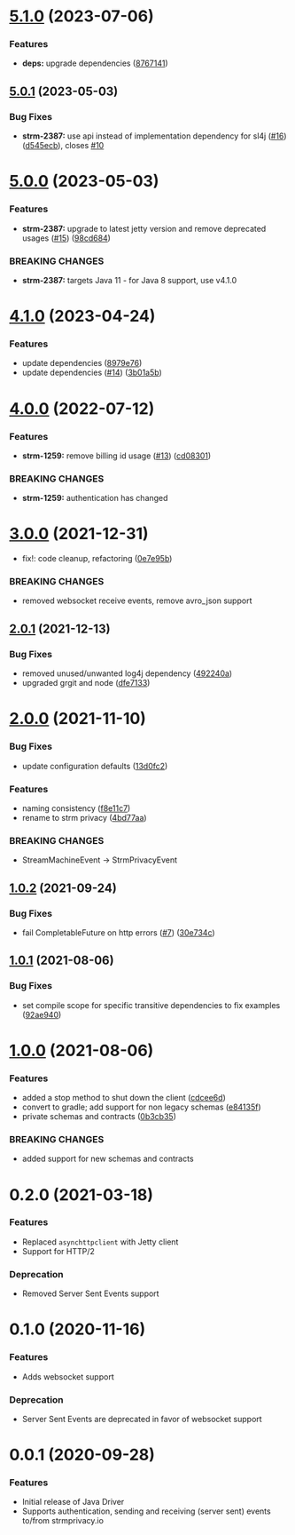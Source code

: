 # [5.1.0](https://github.com/strmprivacy/java-driver/compare/v5.0.1...v5.1.0) (2023-07-06)


### Features

* **deps:** upgrade dependencies ([8767141](https://github.com/strmprivacy/java-driver/commit/8767141922de25bc37cc69ee6631e542719d0d75))

## [5.0.1](https://github.com/strmprivacy/java-driver/compare/v5.0.0...v5.0.1) (2023-05-03)


### Bug Fixes

* **strm-2387:** use api instead of implementation dependency for sl4j ([#16](https://github.com/strmprivacy/java-driver/issues/16)) ([d545ecb](https://github.com/strmprivacy/java-driver/commit/d545ecb410b73f9c4bef98c0f823cc81e10c260c)), closes [#10](https://github.com/strmprivacy/java-driver/issues/10)

# [5.0.0](https://github.com/strmprivacy/java-driver/compare/v4.1.0...v5.0.0) (2023-05-03)


### Features

* **strm-2387:** upgrade to latest jetty version and remove deprecated usages ([#15](https://github.com/strmprivacy/java-driver/issues/15)) ([98cd684](https://github.com/strmprivacy/java-driver/commit/98cd68428d8742c0bcee2abc1cada250c2d90c37))


### BREAKING CHANGES

* **strm-2387:** targets Java 11 - for Java 8 support, use v4.1.0

# [4.1.0](https://github.com/strmprivacy/java-driver/compare/v4.0.0...v4.1.0) (2023-04-24)


### Features

* update dependencies ([8979e76](https://github.com/strmprivacy/java-driver/commit/8979e762fda75808e77ca007113c5774fe5a8af6))
* update dependencies ([#14](https://github.com/strmprivacy/java-driver/issues/14)) ([3b01a5b](https://github.com/strmprivacy/java-driver/commit/3b01a5bace87e4735bc65ef52f9db273eda4f776))

# [4.0.0](https://github.com/strmprivacy/java-driver/compare/v3.0.0...v4.0.0) (2022-07-12)


### Features

* **strm-1259:** remove billing id usage ([#13](https://github.com/strmprivacy/java-driver/issues/13)) ([cd08301](https://github.com/strmprivacy/java-driver/commit/cd083018186c5ca6d6c2fde2b062b62b3204fe58))


### BREAKING CHANGES

* **strm-1259:** authentication has changed

# [3.0.0](https://github.com/strmprivacy/java-driver/compare/v2.0.1...v3.0.0) (2021-12-31)


* fix!: code cleanup, refactoring ([0e7e95b](https://github.com/strmprivacy/java-driver/commit/0e7e95bccf4417216fefd43af90e5fbe50b21640))


### BREAKING CHANGES

* removed websocket receive events, remove avro_json support

## [2.0.1](https://github.com/strmprivacy/java-driver/compare/v2.0.0...v2.0.1) (2021-12-13)


### Bug Fixes

* removed unused/unwanted log4j dependency ([492240a](https://github.com/strmprivacy/java-driver/commit/492240a15fdc1ddaef0da885c268328b861de13f))
* upgraded grgit and node ([dfe7133](https://github.com/strmprivacy/java-driver/commit/dfe71336081c8fea0cc09f873a308721dac860f9))

# [2.0.0](https://github.com/streammachineio/java-driver/compare/v1.0.2...v2.0.0) (2021-11-10)


### Bug Fixes

* update configuration defaults ([13d0fc2](https://github.com/streammachineio/java-driver/commit/13d0fc2dabed0e1b46a35598323f0279fd85b30c))


### Features

* naming consistency ([f8e11c7](https://github.com/streammachineio/java-driver/commit/f8e11c71aa3a51003f9667f28e6e51200736e110))
* rename to strm privacy ([4bd77aa](https://github.com/streammachineio/java-driver/commit/4bd77aa9f8981f609dedc6495e7ce7e48ddc0844))


### BREAKING CHANGES

* StreamMachineEvent -> StrmPrivacyEvent

## [1.0.2](https://github.com/strmprivacy/java-driver/compare/v1.0.1...v1.0.2) (2021-09-24)


### Bug Fixes

* fail CompletableFuture on http errors ([#7](https://github.com/strmprivacy/java-driver/issues/7)) ([30e734c](https://github.com/strmprivacy/java-driver/commit/30e734c15b9c5cb6f43d214080a78fc32bfd6168))

## [1.0.1](https://github.com/strmprivacy/java-driver/compare/v1.0.0...v1.0.1) (2021-08-06)


### Bug Fixes

* set compile scope for specific transitive dependencies to fix examples ([92ae940](https://github.com/strmprivacy/java-driver/commit/92ae9402237bca87d994ba3f3226a34d333b342c))

# [1.0.0](https://github.com/strmprivacy/java-driver/compare/v0.1.0...v1.0.0) (2021-08-06)


### Features

* added a stop method to shut down the client ([cdcee6d](https://github.com/strmprivacy/java-driver/commit/cdcee6d7a5bb1843d4cf776f7a0bad1475ff5274))
* convert to gradle; add support for non legacy schemas ([e84135f](https://github.com/strmprivacy/java-driver/commit/e84135f44ff8fdbfa3fcb7b7c9fbe374284f8bbb))
* private schemas and contracts ([0b3cb35](https://github.com/strmprivacy/java-driver/commit/0b3cb35f7628b114d69aaf24e362363df91b101a))


### BREAKING CHANGES

* added support for new schemas and contracts

# 0.2.0 (2021-03-18)


### Features
* Replaced `asynchttpclient` with Jetty client
* Support for HTTP/2

### Deprecation
* Removed Server Sent Events support

# 0.1.0 (2020-11-16)


### Features
* Adds websocket support

### Deprecation
* Server Sent Events are deprecated in favor of websocket support

# 0.0.1 (2020-09-28)


### Features
* Initial release of Java Driver
* Supports authentication, sending and receiving (server sent) events to/from strmprivacy.io
